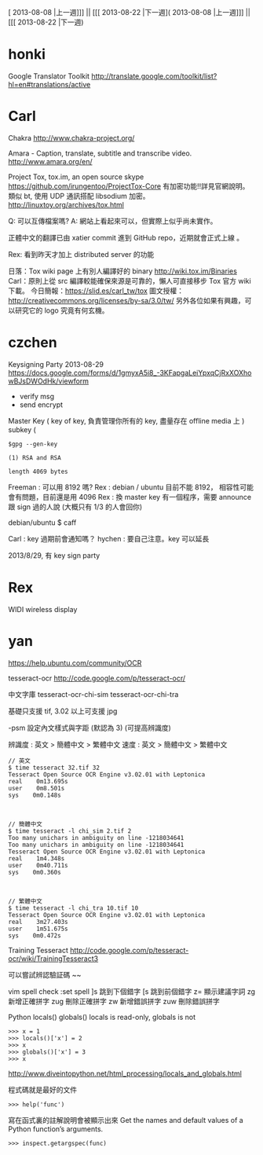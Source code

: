 [ 2013-08-08 |上一週]]] || [[[ 2013-08-22 |下一週]( 2013-08-08 |上一週]]] || [[[ 2013-08-22 |下一週)



# honki


Google Translator Toolkit
<http://translate.google.com/toolkit/list?hl=en#translations/active>


# Carl


Chakra
<http://www.chakra-project.org/>

Amara - Caption, translate, subtitle and transcribe video.
<http://www.amara.org/en/>

Project Tox, tox.im, an open source skype
<https://github.com/irungentoo/ProjectTox-Core>
有加密功能!!詳見官網說明。
類似 bt, 使用 UDP 通訊搭配 libsodium 加密。
<http://linuxtoy.org/archives/tox.html>

Q: 可以互傳檔案嗎?
A: 網站上看起來可以，但實際上似乎尚未實作。

正體中文的翻譯已由 xatier commit 進到 GitHub repo，近期就會正式上線 。

Rex: 看到昨天才加上 distributed server 的功能

日落：Tox wiki page 上有別人編譯好的 binary  <http://wiki.tox.im/Binaries>
Carl：原則上從 src 編譯較能確保來源是可靠的，懶人可直接移步 Tox 官方 wiki 下載。
今日簡報：<https://slid.es/carl_tw/tox>
圖文授權：<http://creativecommons.org/licenses/by-sa/3.0/tw/>
另外各位如果有興趣，可以研究它的 logo 究竟有何玄機。

# czchen


Keysigning Party 2013-08-29
<https://docs.google.com/forms/d/1gmyxA5i8_-3KFapgaLeiYpxqCjRxXOXhowBJsDWOdHk/viewform>

* verify msg
* send encrypt

Master Key ( key of key, 負責管理你所有的 key, 盡量存在 offline media 上 )
subkey (



    $gpg --gen-key

    (1) RSA and RSA

    length 4069 bytes


Freeman : 可以用 8192  嗎?
Rex : debian / ubuntu 目前不能 8192， 相容性可能會有問題，目前還是用 4096
Rex : 換 master key 有一個程序，需要 announce 跟 sign 過的人說 (大概只有 1/3 的人會回你)

debian/ubuntu
$ caff

Carl : key 過期前會通知嗎？
hychen : 要自己注意。key 可以延長

2013/8/29, 有 key sign party

# Rex

WIDI
wireless display

# yan


<https://help.ubuntu.com/community/OCR>

tesseract-ocr
<http://code.google.com/p/tesseract-ocr/>

中文字庫
tesseract-ocr-chi-sim tesseract-ocr-chi-tra

基礎只支援 tif, 3.02 以上可支援 jpg

-psm 設定內文樣式與字距 (默認為 3) (可提高辨識度)

辨識度 : 英文 > 簡體中文 > 繁體中文
速度 : 英文 > 簡體中文 > 繁體中文


    // 英文
    $ time tesseract 32.tif 32
    Tesseract Open Source OCR Engine v3.02.01 with Leptonica
    real    0m13.695s
    user    0m8.501s
    sys    0m0.148s



    // 簡體中文
    $ time tesseract -l chi_sim 2.tif 2
    Too many unichars in ambiguity on line -1218034641
    Too many unichars in ambiguity on line -1218034641
    Tesseract Open Source OCR Engine v3.02.01 with Leptonica
    real    1m4.348s
    user    0m40.711s
    sys    0m0.360s



    // 繁體中文
    $ time tesseract -l chi_tra 10.tif 10
    Tesseract Open Source OCR Engine v3.02.01 with Leptonica
    real    3m27.403s
    user    1m51.675s
    sys    0m0.472s


Training Tesseract
<http://code.google.com/p/tesseract-ocr/wiki/TrainingTesseract3>

可以嘗試辨認驗証碼 ~~

vim spell check
:set spell
]s 跳到下個錯字
[s 跳到前個錯字
z= 顯示建議字詞
zg 新增正確拼字
zug 刪除正確拼字
zw 新增錯誤拼字
zuw  刪除錯誤拼字

Python
locals()
globals()
locals is read-only, globals is not


    >>> x = 1
    >>> locals()['x'] = 2
    >>> x
    >>> globals()['x'] = 3
    >>> x




<http://www.diveintopython.net/html_processing/locals_and_globals.html>

程式碼就是最好的文件


    >>> help('func')


寫在函式裏的註解說明會被顯示出來
Get the names and default values of a Python function’s arguments.

    >>> inspect.getargspec(func)
